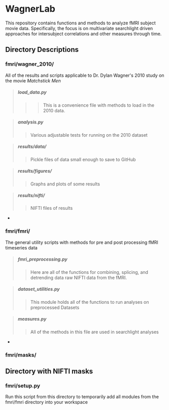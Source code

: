 # WagnerLab
This repository contains functions and methods to analyze fMRI subject movie data.  Specifically, the focus is on
multivariate searchlight driven approaches for intersubject correlations and other measures through time. 

## Directory Descriptions

### fmri/wagner_2010/
All of the results and scripts applicable to Dr. Dylan Wagner's 2010 study on the movie <em>Matchstick Men</em>

>##### load_data.py
>>>This is a convenience file with methods to load in the 2010 data.

>##### analysis.py
>>Various adjustable tests for running on the 2010 dataset

>##### results/data/
>>Pickle files of data small enough to save to GitHub

>##### results/figures/ 
>>Graphs and plots of some results

>##### results/nifti/ 
>>NIFTI files of results
-

### fmri/fmri/
The general utility scripts with methods for pre and post processing fMRI timeseries data

>##### fmri_preprocessing.py
>>Here are all of the functions for combining, splicing, and detrending data raw NIFTI data from the fMRI. 

>##### dataset_utilities.py
>>This module holds all of the functions to run analyses on preprocessed Datasets

>##### measures.py
>>All of the methods in this file are used in searchlight analyses
-

### fmri/masks/
Directory with NIFTI masks
-

### fmri/setup.py
Run this script from this directory to temporarily add all modules from the fmri/fmri directory into your workspace

